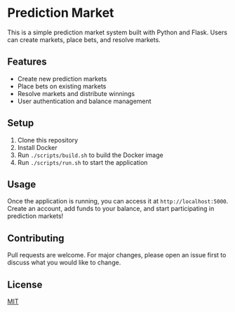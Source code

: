 
# Prediction Market

This is a simple prediction market system built with Python and Flask. Users can create markets, place bets, and resolve markets.

## Features

- Create new prediction markets
- Place bets on existing markets
- Resolve markets and distribute winnings
- User authentication and balance management

## Setup

1. Clone this repository
2. Install Docker
3. Run `./scripts/build.sh` to build the Docker image
4. Run `./scripts/run.sh` to start the application

## Usage

Once the application is running, you can access it at `http://localhost:5000`. Create an account, add funds to your balance, and start participating in prediction markets!

## Contributing

Pull requests are welcome. For major changes, please open an issue first to discuss what you would like to change.

## License

[MIT](https://choosealicense.com/licenses/mit/)
